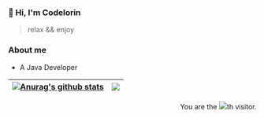 ### 👋 Hi, I'm Codelorin

> relax && enjoy

### About me

- A Java Developer




| <a href="https://github.com/CodeLorin/CodeLorin"><img align="center" src="https://github-readme-stats.vercel.app/api?username=CodeLorin&show_icons=true&include_all_commits=true&hide_border=true" alt="Anurag's github stats" /></a> | <a href="https://github.com/CodeLorin/CodeLorin"><img align="center" src="https://github-readme-stats.vercel.app/api/top-langs/?username=CodeLorin&layout=compact&hide_border=true&hide=html" /></a> |
| ------------------------------------------------------------ | ------------------------------------------------------------ |



<div align="right">You are the <img src="https://profile-counter.glitch.me/CodeLorin/count.svg">th visitor.</div>
